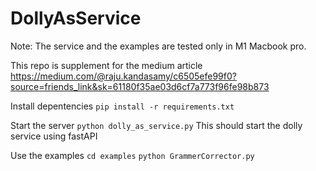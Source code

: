 # DollyAsService

Note: The service and the examples are tested only in M1 Macbook pro.

This repo is supplement for the medium article https://medium.com/@raju.kandasamy/c6505efe99f0?source=friends_link&sk=61180f35ae03d6cf7a773f96fe98b873

Install depentencies
``` pip install -r requirements.txt ```

Start the server
``` python dolly_as_service.py ```
This should start the dolly service using fastAPI

Use the examples
``` cd examples ```
``` python GrammerCorrector.py ```
